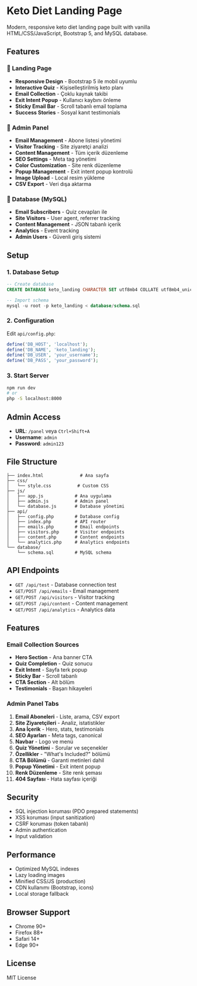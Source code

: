 # Keto Diet Landing Page

Modern, responsive keto diet landing page built with vanilla HTML/CSS/JavaScript, Bootstrap 5, and MySQL database.

## Features

### 🎯 Landing Page
- **Responsive Design** - Bootstrap 5 ile mobil uyumlu
- **Interactive Quiz** - Kişiselleştirilmiş keto planı
- **Email Collection** - Çoklu kaynak takibi
- **Exit Intent Popup** - Kullanıcı kaybını önleme
- **Sticky Email Bar** - Scroll tabanlı email toplama
- **Success Stories** - Sosyal kanıt testimonials

### 🔧 Admin Panel
- **Email Management** - Abone listesi yönetimi
- **Visitor Tracking** - Site ziyaretçi analizi
- **Content Management** - Tüm içerik düzenleme
- **SEO Settings** - Meta tag yönetimi
- **Color Customization** - Site renk düzenleme
- **Popup Management** - Exit intent popup kontrolü
- **Image Upload** - Local resim yükleme
- **CSV Export** - Veri dışa aktarma

### 💾 Database (MySQL)
- **Email Subscribers** - Quiz cevapları ile
- **Site Visitors** - User agent, referrer tracking
- **Content Management** - JSON tabanlı içerik
- **Analytics** - Event tracking
- **Admin Users** - Güvenli giriş sistemi

## Setup

### 1. Database Setup
```sql
-- Create database
CREATE DATABASE keto_landing CHARACTER SET utf8mb4 COLLATE utf8mb4_unicode_ci;

-- Import schema
mysql -u root -p keto_landing < database/schema.sql
```

### 2. Configuration
Edit `api/config.php`:
```php
define('DB_HOST', 'localhost');
define('DB_NAME', 'keto_landing');
define('DB_USER', 'your_username');
define('DB_PASS', 'your_password');
```

### 3. Start Server
```bash
npm run dev
# or
php -S localhost:8000
```

## Admin Access

- **URL**: `/panel` veya `Ctrl+Shift+A`
- **Username**: `admin`
- **Password**: `admin123`

## File Structure

```
├── index.html              # Ana sayfa
├── css/
│   └── style.css          # Custom CSS
├── js/
│   ├── app.js            # Ana uygulama
│   ├── admin.js          # Admin panel
│   └── database.js       # Database yönetimi
├── api/
│   ├── config.php        # Database config
│   ├── index.php         # API router
│   ├── emails.php        # Email endpoints
│   ├── visitors.php      # Visitor endpoints
│   ├── content.php       # Content endpoints
│   └── analytics.php     # Analytics endpoints
└── database/
    └── schema.sql        # MySQL schema
```

## API Endpoints

- `GET /api/test` - Database connection test
- `GET/POST /api/emails` - Email management
- `GET/POST /api/visitors` - Visitor tracking
- `GET/POST /api/content` - Content management
- `GET/POST /api/analytics` - Analytics data

## Features

### Email Collection Sources
- **Hero Section** - Ana banner CTA
- **Quiz Completion** - Quiz sonucu
- **Exit Intent** - Sayfa terk popup
- **Sticky Bar** - Scroll tabanlı
- **CTA Section** - Alt bölüm
- **Testimonials** - Başarı hikayeleri

### Admin Panel Tabs
1. **Email Aboneleri** - Liste, arama, CSV export
2. **Site Ziyaretçileri** - Analiz, istatistikler
3. **Ana İçerik** - Hero, stats, testimonials
4. **SEO Ayarları** - Meta tags, canonical
5. **Navbar** - Logo ve menü
6. **Quiz Yönetimi** - Sorular ve seçenekler
7. **Özellikler** - "What's Included?" bölümü
8. **CTA Bölümü** - Garanti metinleri dahil
9. **Popup Yönetimi** - Exit intent popup
10. **Renk Düzenleme** - Site renk şeması
11. **404 Sayfası** - Hata sayfası içeriği

## Security

- SQL injection koruması (PDO prepared statements)
- XSS koruması (input sanitization)
- CSRF koruması (token tabanlı)
- Admin authentication
- Input validation

## Performance

- Optimized MySQL indexes
- Lazy loading images
- Minified CSS/JS (production)
- CDN kullanımı (Bootstrap, icons)
- Local storage fallback

## Browser Support

- Chrome 90+
- Firefox 88+
- Safari 14+
- Edge 90+

## License

MIT License